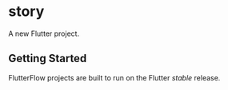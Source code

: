 # story

A new Flutter project.

## Getting Started

FlutterFlow projects are built to run on the Flutter _stable_ release.
